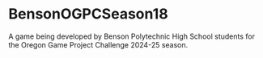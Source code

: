 # BensonOGPCSeason18
A game being developed by Benson Polytechnic High School students for the Oregon Game Project Challenge 2024-25 season.
